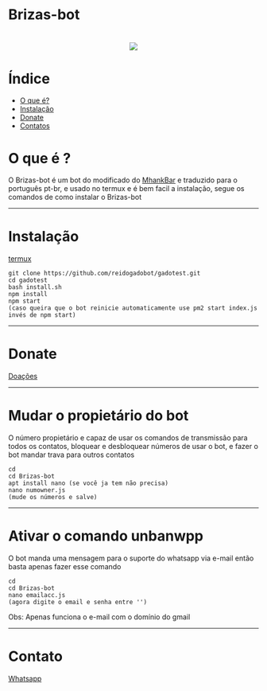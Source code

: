 # Brizas-bot
<h1 align="center">
    <img src= "https://ik.imagekit.io/tiu4ccatpmq/logo_size_DMp1826OOKxX.jpg">
</h1>

# Índice
- [O que é?](#O-que-é-?)
- [Instalação](#Instalação)
- [Donate](#Donate)
- [Contatos](#Contato)

# O que é ?

O Brizas-bot é um bot do modificado do [MhankBar](https://github.com/MhankBarBar/termux-wabot) e traduzido para o português pt-br, e usado no termux e é bem facil a instalação, segue os comandos de como instalar o Brizas-bot

---


# Instalação

[termux](https://play.google.com/store/apps/details?id=com.termux&hl=pt_BR&gl=US)

```
git clone https://github.com/reidogadobot/gadotest.git
cd gadotest
bash install.sh
npm install
npm start
(caso queira que o bot reinicie automaticamente use pm2 start index.js invés de npm start)
```
---
# Donate

[Doações](https://www.paypal.com/donate/?hosted_button_id=QQ4MFP2AZV9TW)

---
# Mudar o propietário do bot
O número propietário e capaz de usar os comandos de transmissão para todos os contatos, bloquear e desbloquear números de usar o bot, e fazer o bot mandar trava para outros contatos
```
cd
cd Brizas-bot
apt install nano (se você ja tem não precisa)
nano numowner.js
(mude os números e salve)
```
---
# Ativar o comando unbanwpp
O bot manda uma mensagem para o suporte do whatsapp via e-mail então basta apenas fazer esse comando
```
cd
cd Brizas-bot
nano emailacc.js
(agora digite o email e senha entre '')
``` 
Obs: Apenas funciona o e-mail com o domínio do gmail

---

# Contato

[Whatsapp](https://api.whatsapp.com/send/?phone=%2B557187645787&text&app_absent=0)

